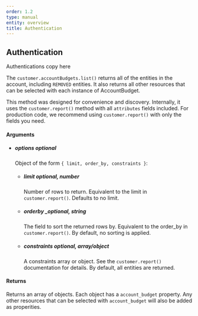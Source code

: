 ```yaml
---
order: 1.2
type: manual
entity: overview
title: Authentication
---
```


## Authentication

Authentications copy here

The `customer.accountBudgets.list()` returns all of the entities in the account, including `REMOVED` entities. It also returns all other resources that can be selected with each instance of AccountBudget.

This method was designed for convenience and discovery. Internally, it uses the `customer.report()` method with all `attributes` fields included. For production code, we recommend using `customer.report()` with only the fields you need.

#### Arguments

-   ##### options _optional_
    Object of the form `{ limit, order_by, constraints }`:
    -   ##### limit _optional, number_
        Number of rows to return. Equivalent to the limit in `customer.report()`. Defaults to no limit.
    -   ##### order*by \_optional, string*
        The field to sort the returned rows by. Equivalent to the order_by in `customer.report()`. By default, no sorting is applied.
    -   ##### constraints _optional, array/object_
        A constraints array or object. See the `customer.report()` documentation for details. By default, all entities are returned.

#### Returns

Returns an array of objects.
Each object has a `account_budget` property. Any other resources that can be selected with `account_budget` will also be added as properities.
